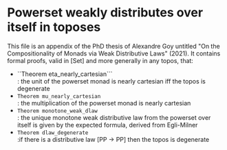 # Powerset weakly distributes over itself in toposes

This file is an appendix of the PhD thesis of Alexandre Goy
untitled "On the Compositionality of Monads via Weak Distributive Laws" (2021).
It contains formal proofs, valid in [Set] and more generally in any topos, that: 
  - ``Theorem eta_nearly_cartesian```  
    : the unit of the powerset monad is nearly cartesian iff the topos is degenerate
  - ```Theorem mu_nearly_cartesian```  
    : the multiplication of the powerset monad is nearly cartesian
  - ```Theorem monotone_weak_dlaw```  
    : the unique monotone weak distributive law from the powerset over itself
    is given by the expected formula, derived from Egli-Milner
  - ```Theorem dlaw_degenerate```  
    :if there is a distributive law [PP -> PP] then the topos is degenerate

